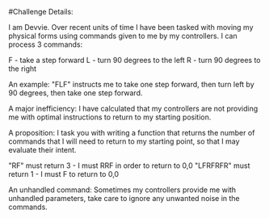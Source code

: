 #Challenge Details: 

I am Devvie. Over recent units of time I have been tasked with moving my physical forms using commands given to me by my controllers. I can process 3 commands:



F - take a step forward
L - turn 90 degrees to the left
R - turn 90 degrees to the right


An example: "FLF" instructs me to take one step forward, then turn left by 90 degrees, then take one step forward.



A major inefficiency: I have calculated that my controllers are not providing me with optimal instructions to return to my starting position.



A proposition: I task you with writing a function that returns the number of commands that I will need to return to my starting point, so that I may evaluate their intent.



"RF" must return 3 - I must RRF in order to return to 0,0
"LFRFRFR" must return 1 - I must F to return to 0,0


An unhandled command: Sometimes my controllers provide me with unhandled parameters, take care to ignore any unwanted noise in the commands.

